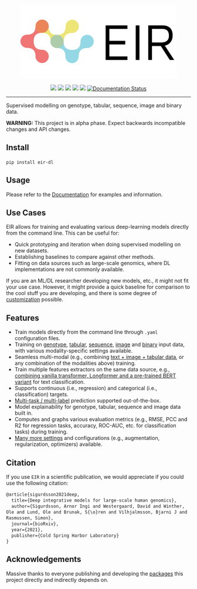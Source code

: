 <p align="center">
  <img src="docs/source/_static/img/EIR_logo.png">
</p>

<p align="center">
    <a href="LICENSE" alt="License">
        <img src="https://img.shields.io/badge/License-APGL-5B2D5B.svg" /></a>
  
  <a href="https://www.biorxiv.org/content/10.1101/2021.06.11.447883" alt="bioRxiv">
        <img src="https://img.shields.io/badge/Paper-bioRxiv-B5232F.svg" /></a>
  
  <a href="https://www.python.org/downloads/" alt="Python">
        <img src="https://img.shields.io/badge/python-3.10-blue.svg" /></a>
  
   <a href="https://pypi.org/project/eir-dl/" alt="Python">
        <img src="https://img.shields.io/pypi/v/eir-dl.svg" /></a>
  
  <a href="https://codecov.io/gh/arnor-sigurdsson/EIR" alt="Coverage">
        <img src="https://codecov.io/gh/arnor-sigurdsson/EIR/branch/master/graph/badge.svg" /></a>
  
  <a href='https://eir.readthedocs.io/'>
        <img src='https://readthedocs.org/projects/eir/badge/?version=latest' alt='Documentation Status' /></a>
  
       
</p>

---

Supervised modelling on genotype, tabular, sequence, image and binary data.

**WARNING:** This project is in alpha phase. Expect backwards incompatible changes and API changes.

## Install

`pip install eir-dl`

## Usage

Please refer to the [Documentation](https://eir.readthedocs.io/en/latest/index.html) for examples and information.

## Use Cases

EIR allows for training and evaluating various deep-learning models directly from the command line. This can be useful for:

- Quick prototyping and iteration when doing supervised modelling on new datasets.
- Establishing baselines to compare against other methods.
- Fitting on data sources such as large-scale genomics, where DL implementations are not commonly available.

If you are an ML/DL researcher developing new models, etc., it might not fit your use case. However, it might provide a quick baseline for comparison to the cool stuff you are developing, and there is some degree of [customization](https://eir.readthedocs.io/en/latest/tutorials/tutorial_index.html#customizing-eir) possible.

## Features

- Train models directly from the command line through `.yaml` configuration files.
- Training on [genotype](https://eir.readthedocs.io/en/latest/tutorials/01_basic_tutorial.html), [tabular](https://eir.readthedocs.io/en/latest/tutorials/02_tabular_tutorial.html), [sequence](https://eir.readthedocs.io/en/latest/tutorials/03_sequence_tutorial.html), [image](https://eir.readthedocs.io/en/latest/tutorials/05_image_tutorial.html) and [binary](https://eir.readthedocs.io/en/latest/tutorials/06_raw_bytes_tutorial.html) input data, with various modality-specific settings available.
- Seamless multi-modal (e.g., combining [text + image + tabular data](https://eir.readthedocs.io/en/latest/tutorials/07_multimodal_tutorial.html), or any combination of the modalities above) training.
- Train multiple features extractors on the same data source, e.g., [combining vanilla transformer, Longformer and a pre-trained BERT variant](https://eir.readthedocs.io/en/latest/tutorials/04_pretrained_sequence_tutorial.html) for text classification.
- Supports continuous (i.e., regression) and categorical (i.e., classification) targets.
- [Multi-task / multi-label](https://eir.readthedocs.io/en/latest/tutorials/07_multimodal_tutorial.html#appendix-b-multi-modal-multi-task-learning) prediction supported out-of-the-box.
- Model explainability for genotype, tabular, sequence and image data built in.
- Computes and graphs various evaluation metrics (e.g., RMSE, PCC and R2 for regression tasks, accuracy, ROC-AUC, etc. for classification tasks) during training.
- [Many more settings](https://eir.readthedocs.io/en/latest/api_reference.html) and configurations (e.g., augmentation, regularization, optimizers) available.

## Citation

If you use `EIR` in a scientific publication, we would appreciate if you could use the following citation:

```
@article{sigurdsson2021deep,
  title={Deep integrative models for large-scale human genomics},
  author={Sigurdsson, Arnor Ingi and Westergaard, David and Winther, Ole and Lund, Ole and Brunak, S{\o}ren and Vilhjalmsson, Bjarni J and Rasmussen, Simon},
  journal={bioRxiv},
  year={2021},
  publisher={Cold Spring Harbor Laboratory}
}
```

## Acknowledgements

Massive thanks to everyone publishing and developing the [packages](https://eir.readthedocs.io/en/latest/acknowledgements.html) this project directly and indirectly depends on.
